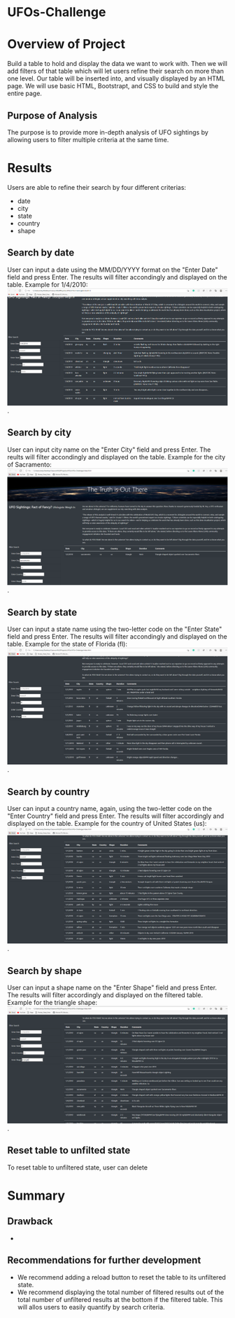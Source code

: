 # UFOs-Challenge
# Overview of Project
Build a table to hold and display the data we want to work with. Then we will add filters of that table which will let users refine their search on more than one level. Our table will be inserted into, and visually displayed by an HTML page. We will use basic HTML, Bootstrapt, and CSS to build and style the entire page.
## Purpose of Analysis
The purpose is to provide more in-depth analysis of UFO sightings by allowing users to filter multiple criteria at the same time. 
# Results
Users are able to refine their search by four different criterias:
- date
- city
- state
- country
- shape
## Search by date
User can input a date using the MM/DD/YYYY format on the "Enter Date" field and press Enter. The results will filter accondingly and displayed on the table. Example for 1/4/2010:
![Image for 1/4/2010](https://github.com/arelysrsd87/UFOs-Challenge/blob/main/images/1_4_2010.png).
## Search by city
User can input city name on the "Enter City" field and press Enter. The reults will filter accondingly and displayed on the table. Example for the city of Sacramento:
![Sacramento](https://github.com/arelysrsd87/UFOs-Challenge/blob/main/images/Sacramento.png).
## Search by state
User can input a state name using the two-letter code on the "Enter State" field and press Enter. The results will filter accondingly and displayed on the table. Example for the state of Florida (fl):
![Florida](https://github.com/arelysrsd87/UFOs-Challenge/blob/main/images/Florida.png).
## Search by country
User can input a country name, again, using the two-letter code on the "Enter Country" field and press Enter. The results will filter accordingly and displayed on the table. Example for the country of United States (us):
![US](https://github.com/arelysrsd87/UFOs-Challenge/blob/main/images/US.png).
## Search by shape
User can input a shape name on the "Enter Shape" field and press Enter. The results will filter accordingly and displayed on the filtered table. Example for the triangle shape:
![triangle](https://github.com/arelysrsd87/UFOs-Challenge/blob/main/images/triangle.png).
## Reset table to unfilted state
To reset table to unfiltered state, user can delete 
# Summary
## Drawback
- 
## Recommendations for further development
- We recommend adding a reload button to reset the table to its unfiltered state.
- We recommend displaying the total number of filtered results out of the total number of unfiltered results at the bottom if the filtered table. This will allos users to easily quantify by search criteria.
